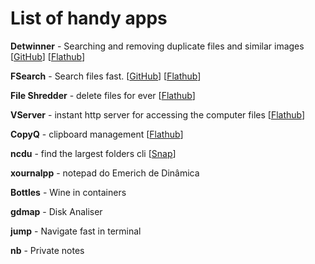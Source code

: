 # List of handy apps

**Detwinner** - Searching and removing duplicate files and similar images [[GitHub](https://github.com/neatdecisions/detwinner)] [[Flathub](https://flathub.org/apps/com.neatdecisions.Detwinner)]

**FSearch** - Search files fast. [[GitHub](https://github.com/cboxdoerfer/fsearch)] [[Flathub](https://flathub.org/apps/io.github.cboxdoerfer.FSearch)]

**File Shredder** - delete files for ever [[Flathub](https://flathub.org/apps/com.github.ADBeveridge.Raider)]

**VServer** - instant http server for accessing the computer files [[Flathub](https://flathub.org/apps/com.github.bcedu.valasimplehttpserver)]

**CopyQ** - clipboard management [[Flathub](https://flathub.org/apps/com.github.hluk.copyq)]

**ncdu** - find the largest folders cli [[Snap](https://snapcraft.io/install/ncdu/arch)]

**xournalpp** - notepad do Emerich de Dinâmica

**Bottles** - Wine in containers

**gdmap** - Disk Analiser

**jump** - Navigate fast in terminal

**nb** - Private notes
